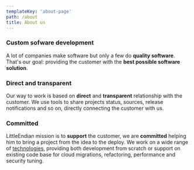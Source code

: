 ```yaml
---
templateKey: 'about-page'
path: /about
title: About us
---
```

### Custom sofware development
A lot of companies make software but only a few do **quality software**. That's our goal: providing the customer with the **best possible software solution**.

### Direct and transparent
Our way to work is based on **direct** and **transparent** relationship with the customer. We use tools to share projects status, sources, release notifications and so on, directly connecting the customer with us.

### Committed
LittleEndian mission is to **support** the customer, we are **committed** helping him to bring a project from the idea to the deploy. We work on a wide range of [technologies](/technologies), providing both development from scratch or support on existing code base for cloud migrations, refactoring, performance and security tuning. 

